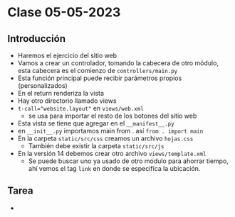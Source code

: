 # Clase 05-05-2023

## Introducción

- Haremos el ejercicio del sitio web
- Vamos a crear un controlador, tomando la cabecera de otro módulo, esta cabecera es el comienzo de `controllers/main.py`
- Esta función principal puede recibir parámetros propios (personalizados)
- En el return renderiza la vista
- Hay otro directorio llamado views
- `t-call="website.layout"` en `views/web.xml`
    - se usa para importar el resto de los botones del sitio web
- Esta vista se tiene que agregar en el `__manifest__.py` 
- en `__init__.py` importamos main from . así `from . import main`
- En la carpeta `static/src/css` creamos un archivo `hojas.css`
    - También debe existir la carpeta `static/src/js`
- En la versión 14 debemos crear otro archivo `views/template.xml`
    - Se puede buscar uno ya usado de otro módulo para ahorrar tiempo, ahí vemos el tag `link` en donde se especifíca la ubicación.

## Tarea
- 